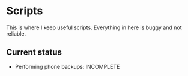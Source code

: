 # Scripts
This is where I keep useful scripts. Everything in here is buggy and not reliable.

## Current status
  - Performing phone backups: INCOMPLETE
